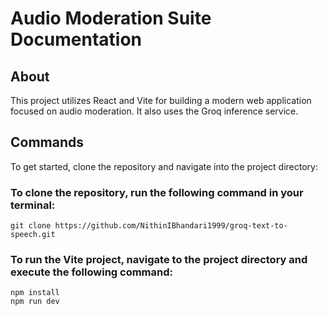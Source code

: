 # Audio Moderation Suite Documentation

## About
This project utilizes React and Vite for building a modern web application focused on audio moderation.
It also uses the Groq inference service.

## Commands
To get started, clone the repository and navigate into the project directory:

### To clone the repository, run the following command in your terminal:
```
git clone https://github.com/NithinIBhandari1999/groq-text-to-speech.git
```

### To run the Vite project, navigate to the project directory and execute the following command:
```
npm install
npm run dev
```

